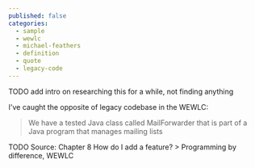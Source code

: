 ```yaml
---
published: false
categories:
  - sample
  - wewlc
  - michael-feathers
  - definition
  - quote
  - legacy-code
---
```


TODO add intro on researching this for a while, not finding anything

I've caught the opposite of legacy codebase in the WEWLC:

> We have a tested Java class called MailForwarder that is part of a Java program
that manages mailing lists

TODO Source: Chapter 8 How do I add a feature? > Programming by difference, WEWLC
